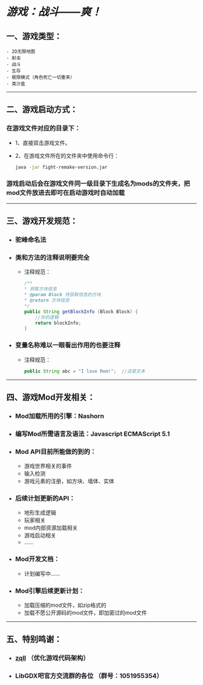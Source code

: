 # ***游戏：战斗——爽！***

##  一、游戏类型：
    - 2D无限地图
    - 射击
    - 战斗
    - 生存
    - 极限模式（角色死亡一切重来）
    - 类沙盒
---

## 二、游戏启动方式：

### 在游戏文件对应的目录下：

- 1、直接双击游戏文件。

- 2、在游戏文件所在的文件夹中使用命令行：
    ```bash
    java -jar fight-remake-version.jar
    ```
### 游戏启动后会在游戏文件同一级目录下生成名为mods的文件夹，把mod文件放进去即可在启动游戏时自动加载

---

## 三、游戏开发规范：

- ### 驼峰命名法
- ### 类和方法的注释说明要完全
  - 注释规范：
    ```java
    /**
    * 获取方块信息
    * @param Block 待获取信息的方块
    * @return 方块信息
    */
    public String getBlockInfo (Block Block) {
        //你的逻辑
        return blockInfo;
    } 
    ```
  
- ### 变量名称难以一眼看出作用的也要注释
  - 注释规范：
    ```java
    public String abc = "I love Rem!";  //这是文本
    ```
---

## 四、游戏Mod开发相关：

- ### Mod加载所用的引擎：Nashorn
- ### 编写Mod所需语言及语法：Javascript ECMAScript 5.1
- ### Mod API目前所能做的到的：
  - 游戏世界相关的事件
  - 输入检测
  - 游戏元素的注册，如方块、墙体、实体
- ### 后续计划更新的API：
  - 地形生成逻辑
  - 玩家相关
  - mod内部资源加载相关
  - 游戏启动相关
  - ……
- ### Mod开发文档：
  - 计划编写中…… 
- ### Mod引擎后续更新计划：
  - 加载压缩的mod文件，如zip格式的
  - 加载不愿公开源码的mod文件，即加密过的mod文件
---

## 五、特别鸣谢：
- ### [zqll](https://gitee.com/zqll4) （优化游戏代码架构）
- ### LibGDX吧官方交流群的各位 （群号：1051955354）







